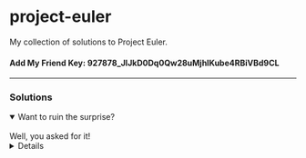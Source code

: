 # project-euler

My collection of solutions to Project Euler.

#### Add My Friend Key: 927878_JlJkD0Dq0Qw28uMjhIKube4RBiVBd9CL

---

### Solutions

<details open>
<summary>Want to ruin the surprise?</summary>
<br>
Well, you asked for it!
<details>
